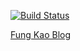 [![Build Status](https://dev.azure.com/tindi/DotNETWeekly/_apis/build/status%2FBlogBuild?branchName=master)](https://dev.azure.com/tindi/DotNETWeekly/_build/latest?definitionId=12&branchName=master)

[Fung Kao Blog](https://www.fungkao.net/)
